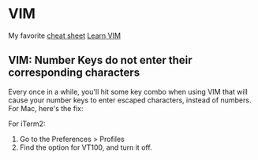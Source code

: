 # VIM

My favorite [cheat sheet](https://vim.rtorr.com)
[Learn VIM](https://www.openvim.com/tutorial.html)

## VIM: Number Keys do not enter their corresponding characters

Every once in a while, you'll hit some key combo when using VIM that will cause your number keys to enter escaped characters, instead of numbers. For Mac, here's the fix:

For iTerm2:

1. Go to the Preferences > Profiles
2. Find the option for VT100, and turn it off.
